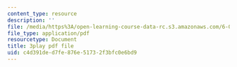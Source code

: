 ```yaml
---
content_type: resource
description: ''
file: /media/https%3A/open-learning-course-data-rc.s3.amazonaws.com/6-003-signals-and-systems-fall-2011/c4d391ded7fe876e51732f3bfc0e6bd9_N0CVIoVQkmc.pdf
file_type: application/pdf
resourcetype: Document
title: 3play pdf file
uid: c4d391de-d7fe-876e-5173-2f3bfc0e6bd9
---
```

